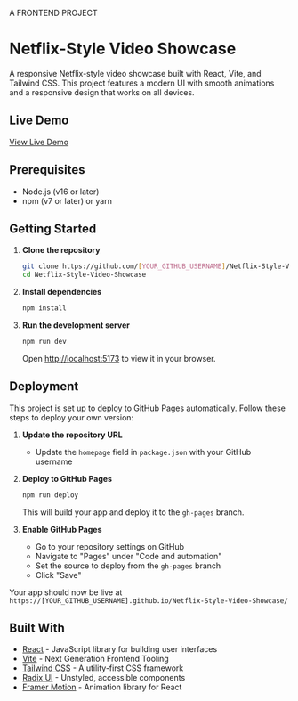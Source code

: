 A FRONTEND PROJECT
  # Netflix-Style Video Showcase

A responsive Netflix-style video showcase built with React, Vite, and Tailwind CSS. This project features a modern UI with smooth animations and a responsive design that works on all devices.

## Live Demo

[View Live Demo](https://[YOUR_GITHUB_USERNAME].github.io/Netflix-Style-Video-Showcase/)

## Prerequisites

- Node.js (v16 or later)
- npm (v7 or later) or yarn

## Getting Started

1. **Clone the repository**
   ```bash
   git clone https://github.com/[YOUR_GITHUB_USERNAME]/Netflix-Style-Video-Showcase.git
   cd Netflix-Style-Video-Showcase
   ```

2. **Install dependencies**
   ```bash
   npm install
   ```

3. **Run the development server**
   ```bash
   npm run dev
   ```
   Open [http://localhost:5173](http://localhost:5173) to view it in your browser.

## Deployment

This project is set up to deploy to GitHub Pages automatically. Follow these steps to deploy your own version:

1. **Update the repository URL**
   - Update the `homepage` field in `package.json` with your GitHub username

2. **Deploy to GitHub Pages**
   ```bash
   npm run deploy
   ```
   This will build your app and deploy it to the `gh-pages` branch.

3. **Enable GitHub Pages**
   - Go to your repository settings on GitHub
   - Navigate to "Pages" under "Code and automation"
   - Set the source to deploy from the `gh-pages` branch
   - Click "Save"

Your app should now be live at `https://[YOUR_GITHUB_USERNAME].github.io/Netflix-Style-Video-Showcase/`

## Built With

- [React](https://reactjs.org/) - JavaScript library for building user interfaces
- [Vite](https://vitejs.dev/) - Next Generation Frontend Tooling
- [Tailwind CSS](https://tailwindcss.com/) - A utility-first CSS framework
- [Radix UI](https://www.radix-ui.com/) - Unstyled, accessible components
- [Framer Motion](https://www.framer.com/motion/) - Animation library for React
